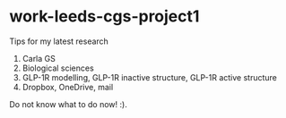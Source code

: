 # work-leeds-cgs-project1
Tips for my latest research

1. Carla GS
2. Biological sciences
3. GLP-1R modelling, GLP-1R inactive structure, GLP-1R active structure
4. Dropbox, OneDrive, mail

Do not know what to do now! :). 
